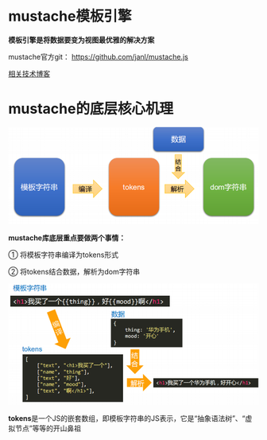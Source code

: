 # mustache模板引擎

**模板引擎是将数据要变为视图最优雅的解决方案**

mustache官方git： https://github.com/janl/mustache.js

[相关技术博客](https://dried-mango.gitee.io/2021/01/08/mustache%E6%A8%A1%E6%9D%BF%E5%BC%95%E6%93%8E/)

# mustache的底层核心机理

![](./README/图片1.png)

**mustache库底层重点要做两个事情：**

① 将模板字符串编译为tokens形式

② 将tokens结合数据，解析为dom字符串

![](./README/图片2.png)

**tokens**是一个JS的嵌套数组，即模板字符串的JS表示，它是“抽象语法树”、“虚拟节点”等等的开山鼻祖